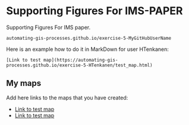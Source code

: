 # Supporting Figures For IMS-PAPER

Supporting Figures For IMS paper.

 `automating-gis-processes.github.io/exercise-5-MyGitHubUserName`

Here is an example how to do it in MarkDown for user HTenkanen:

```
[Link to test map](https://automating-gis-processes.github.io/exercise-5-HTenkanen/test_map.html)
```

## My maps

Add here links to the maps that you have created:

 - [Link to test map](https://automating-gis-processes.github.io/test555test_map.html)
 - [Link to test map](https://edward1292.github.io/test555/test555/mass_610_2.html)

